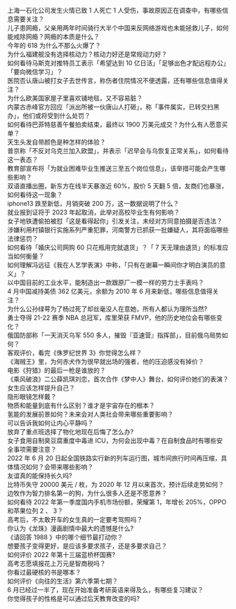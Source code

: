 上海一石化公司发生火情已致 1 人死亡 1 人受伤，事故原因正在调查中，有哪些信息需要关注？  
儿子患网瘾，父亲用两年时间骑行大半个中国来反网络游戏也未能拯救儿子，如何能戒除网瘾？网瘾的本质是什么？  
今年的 618 为什么不那么火爆了？  
为什么福建舰没有选择核动力？核动力好还是常规动力好？  
如何看待马斯克对推特员工表示「希望达到 10 亿日活」「足够出色才配远程办公」「要向微信学习」？  
医院否认唐山被打女子去世传言，称伤者住院情况不便透露，还有哪些信息值得关注？  
为什么欧美国家屋子里喜欢铺地毯，又不容易脏？  
内蒙古赤峰官方回应「派出所被一伙唐山人打砸」，称「事件属实，已转交扫黑办」，他们或将受到什么处罚？  
如何看待巴菲特慈善午餐拍卖结束，最终以 1900 万美元成交？为什么有人愿意买单？  
天生头发自带颜色是种怎样的体验？  
普京称「不反对乌克兰加入欧盟」，并表示「迟早会与乌恢复正常关系」，如何看待这一表态？  
教育部宣布将「为就业困难毕业生推送三至五个岗位信息」，该举措可能会产生哪些影响？  
双语直播出圈，新东方在线半天暴涨近 60%，股价 5 天翻 5 倍，友商们也暴涨，如何看待这一现象？  
iphone13 跌至新低，月销突破 200  万，这一数据说明了什么？  
就业报到证将于 2023 年起取消，此举对高校毕业生有何影响？  
女子地铁遭偷拍被怼「这是看得起你」引发关注，未经对方同意拍摄是否违法？  
涉嫌利用村镇银行实施系列严重犯罪，河南警方已抓获一批嫌疑人，其将面临哪些法律惩罚？  
如何看待「婚庆公司网购 60 只花瓶用完就退货」？「 7 天无理由退货」的标准应当如何衡量？  
如何理解冯远征《我在人艺学表演》中称，「只有在谢幕一瞬间你才明白演员的意义」？  
以中国目前的工业水平，能制造出一款跟原厂一模一样的劳力士手表吗？  
4 月中国减持美债 362 亿美元，余额为 2010 年 6 月来新低，哪些信息值得关注？  
为什么公孙绿萼为了杨过死了却丝毫没人在意她，所有人都认为理所当然?  
勇士夺得 21-22 赛季 NBA 总冠军，库里荣获 FMVP，他的历史地位会有哪些变化？  
俄国防部称「一天消灭乌军 550 多人，摧毁『亚速营』指挥部」，目前俄乌局势如何？  
客观评价，看完《侏罗纪世界 3》你觉得怎么样？  
《海贼王》里，为何赤犬作为很早就出场的强者，他的压迫感没有掉价？  
电影《狩猎》的最后一枪是谁放的？  
《乘风破浪》二公薛凯琪刘恋，首次合作《梦中人》舞台，如何评价她们的表演？  
女生应该怎样提升自己？  
隐形眼镜怎样戴？  
物质和能量到底有什么区别？谁才是宇宙存在的根本？  
氢能的发展前景如何？未来会对人类社会带来哪些重要影响？  
可以告诉我如何让内心平静吗？  
放弃了重点班选择了物化地现在后悔了怎么办?  
女子食用自制臭豆腐重度中毒进 ICU，为何会出现中毒？在自制食品时有哪些安全事项需要注意？  
2022 年 6 月 20 日起全国铁路实行新的列车运行图，城市间旅行时间再压缩，具体情况如何？会带来哪些影响？  
友谊真的能保持长久吗?  
比特币失守 20000 美元 / 枚，为 2020 年 12 月以来首次，预计后续走势如何？  
边牧作为智力排名第一的狗，为什么很多人还是不愿意养？  
如何看待 2022 年第一季度国内手机市场份额，荣耀第 1，年增长 205%，OPPO 和苹果位列 2 、 3？  
高考后，不太敢开车的女生真的一定要考驾照吗？  
你认为《龙珠》漫画剧情中最大的遗憾是什么?  
《请回答 1988 》中的哪个细节最打动你？  
想要孩子变得更好，是应该多要求孩子，还是多要求自己？  
如何评价 2022 年第十三届蓝桥杯国赛?  
高考志愿填报花上万元是智商税吗？  
你看过最硬核的书是哪本？  
如何评价《向往的生活》第六季第七期？  
6 月已经过一半了，现在开始准备考研英语来得及么，有哪些复习建议？  
你觉得孩子的性格是可以通过后天教育改变的吗?  
